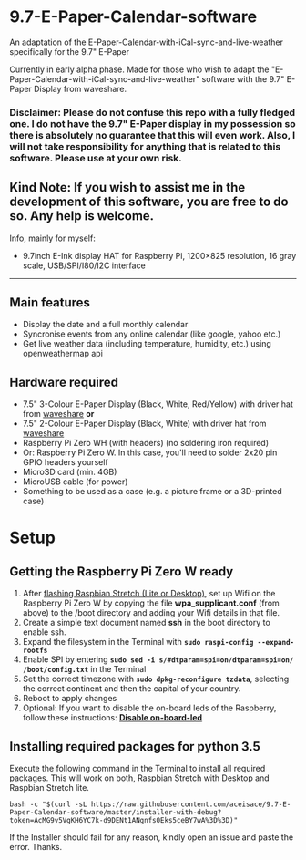 # 9.7-E-Paper-Calendar-software
An adaptation of the E-Paper-Calendar-with-iCal-sync-and-live-weather specifically for the 9.7" E-Paper

Currently in early alpha phase. Made for those who wish to adapt the "E-Paper-Calendar-with-iCal-sync-and-live-weather" software with the 9.7" E-Paper Display from waveshare.

### Disclaimer: Please do not confuse this repo with a fully fledged one. I do not have the 9.7" E-Paper display in my possession so there is absolutely no guarantee that this will even work. Also, I will not take responsibility for anything that is related to this software. Please use at your own risk.

Kind Note: If you wish to assist me in the development of this software, you are free to do so. Any help is welcome.
---------------------------------------------------------------------------------------------------------------------------------------
Info, mainly for myself:
* 9.7inch E-Ink display HAT for Raspberry Pi, 1200×825 resolution, 16 gray scale, USB/SPI/I80/I2C interface


-------------------------------------------------------------------------------------------------------------------------------------
## Main features
* Display the date and a full monthly calendar
* Syncronise events from any online calendar (like google, yahoo etc.)
* Get live weather data (including temperature, humidity, etc.) using openweathermap api

## Hardware required
* 7.5" 3-Colour E-Paper Display (Black, White, Red/Yellow) with driver hat from [waveshare](https://www.waveshare.com/product/7.5inch-e-paper-hat-b.htm)
**or**
* 7.5" 2-Colour E-Paper Display (Black, White) with driver hat from [waveshare](https://www.waveshare.com/product/7.5inch-e-paper-hat.htm)
* Raspberry Pi Zero WH (with headers) (no soldering iron required)
* Or: Raspberry Pi Zero W. In this case, you'll need to solder 2x20 pin GPIO headers yourself
* MicroSD card (min. 4GB)
* MicroUSB cable (for power)
* Something to be used as a case (e.g. a picture frame or a 3D-printed case)

# Setup

## Getting the Raspberry Pi Zero W ready
1. After [flashing Raspbian Stretch (Lite or Desktop)](https://www.raspberrypi.org/downloads/raspbian/), set up Wifi on the Raspberry Pi Zero W by copying the file **wpa_supplicant.conf** (from above) to the /boot directory and adding your Wifi details in that file.
2. Create a simple text document named **ssh** in the boot directory to enable ssh.
3. Expand the filesystem in the Terminal with **`sudo raspi-config --expand-rootfs`**
4. Enable SPI by entering **`sudo sed -i s/#dtparam=spi=on/dtparam=spi=on/ /boot/config.txt`** in the Terminal
5. Set the correct timezone with **`sudo dpkg-reconfigure tzdata`**, selecting the correct continent and then the capital of your country.
6. Reboot to apply changes
7. Optional: If you want to disable the on-board leds of the Raspberry, follow these instructions: 
**[Disable on-board-led](https://www.jeffgeerling.com/blogs/jeff-geerling/controlling-pwr-act-leds-raspberry-pi)**

## Installing required packages for python 3.5 
Execute the following command in the Terminal to install all required packages. This will work on both, Raspbian Stretch with Desktop and Raspbian Stretch lite. 

`bash -c "$(curl -sL https://raw.githubusercontent.com/aceisace/9.7-E-Paper-Calendar-software/master/installer-with-debug?token=AcMG9v5VgKH6YC7k-d9DENt1ANgnfs0Eks5ceBY7wA%3D%3D)"`

If the Installer should fail for any reason, kindly open an issue and paste the error. Thanks.
